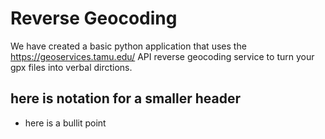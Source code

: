 # Reverse Geocoding 
We have created a basic python application that uses the https://geoservices.tamu.edu/ API reverse geocoding service to turn your gpx files into verbal dirctions. 
## here is notation for a smaller header
* here is a bullit point